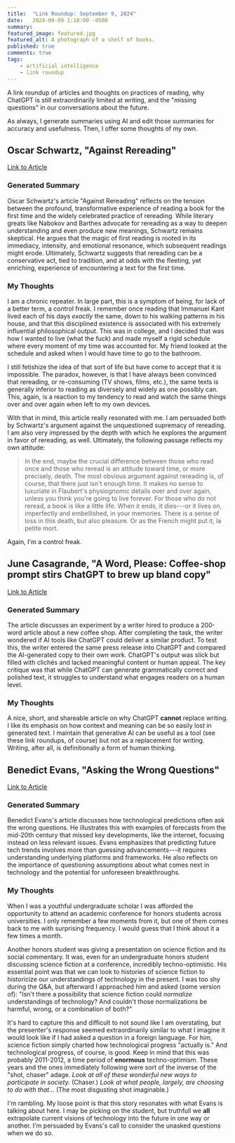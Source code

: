 ```yaml
---
title:  "Link Roundup: September 9, 2024"
date:   2024-09-09 1:10:00 -0500
summary: 
featured_image: featured.jpg
featured_alt: A photograph of a shelf of books.
published: true
comments: true
tags:
    - artificial intelligence
    - link roundup
---
```


A link roundup of articles and thoughts on practices of reading, why ChatGPT is still extraordinarily limited at writing, and the "missing questions" in our conversations about the future. 

As always, I generate summaries using AI and edit those summaries for
accuracy and usefulness. Then, I offer some thoughts of my own.

## Oscar Schwartz, "Against Rereading"

[Link to
Article](https://www.theparisreview.org/blog/2024/09/04/against-rereading/)

### Generated Summary

Oscar Schwartz's article "Against Rereading" reflects on the tension
between the profound, transformative experience of reading a book for
the first time and the widely celebrated practice of rereading. While
literary greats like Nabokov and Barthes advocate for rereading as a way
to deepen understanding and even produce new meanings, Schwartz remains
skeptical. He argues that the magic of first reading is rooted in its
immediacy, intensity, and emotional resonance, which subsequent readings
might erode. Ultimately, Schwartz suggests that rereading can be a
conservative act, tied to tradition, and at odds with the fleeting, yet
enriching, experience of encountering a text for the first time.

### My Thoughts

I am a chronic repeater. In large part, this is a symptom of being, for
lack of a better term, a control freak. I remember once reading that
Immanuel Kant lived each of his days *exactly* the same, down to his
walking patterns in his house, and that this disciplined existence is
associated with his extremely influential philosophical output. This was
in college, and I decided that was how I wanted to live (what the fuck)
and made myself a rigid schedule where every moment of my time was
accounted for. My friend looked at the schedule and asked when I would
have time to go to the bathroom.

I still fetishize the idea of that sort of life but have come to accept
that it is impossible. The paradox, however, is that I have always been
convinced that rereading, or re-consuming (TV shows, films, etc.), the
same texts is generally inferior to reading as diversely and widely as
one possibly can. This, again, is a reaction to my tendency to read and
watch the same things over and over again when left to my own devices.

With that in mind, this article really resonated with me. I am persuaded
both by Schwartz's argument against the unquestioned supremacy of
rereading. I am also very impressed by the depth with which he explores
the argument in favor of rereading, as well. Ultimately, the following
passage reflects my own attitude:

> In the end, maybe the crucial difference between those who read once
> and those who reread is an attitude toward time, or more precisely,
> death. The most obvious argument against rereading is, of course, that
> there just isn't enough time. It makes no sense to luxuriate in
> Flaubert's physiognomic details over and over again, unless you think
> you're going to live forever. For those who do not reread, a book is
> like a little life. When it ends, it dies---or it lives on,
> imperfectly and embellished, in your memories. There is a sense of
> loss in this death, but also pleasure. Or as the French might put it,
> la petite mort.

Again, I'm a control freak.

## June Casagrande, "A Word, Please: Coffee-shop prompt stirs ChatGPT to brew up bland copy"

[Link to
Article](https://www.latimes.com/socal/daily-pilot/opinion/story/2024-04-09/a-word-please-coffee-shop-prompt-stirs-chatgpt-to-brew-up-bland-copy)

### Generated Summary

The article discusses an experiment by a writer hired to produce a
200-word article about a new coffee shop. After completing the task, the
writer wondered if AI tools like ChatGPT could deliver a similar
product. To test this, the writer entered the same press release into
ChatGPT and compared the AI-generated copy to their own work. ChatGPT's
output was slick but filled with clichés and lacked meaningful content
or human appeal. The key critique was that while ChatGPT can generate
grammatically correct and polished text, it struggles to understand what
engages readers on a human level​.

### My Thoughts

A nice, short, and shareable article on why ChatGPT **cannot** replace
writing. I like its emphasis on how context and meaning can be so easily
lost in generated text. I maintain that generative AI can be useful as a
tool (see these link roundups, of course) but not as a replacement for
writing. Writing, after all, is definitionally a form of human thinking.

## Benedict Evans, "Asking the Wrong Questions"

[Link to
Article](https://www.ben-evans.com/benedictevans/2017/01/11/wrongquestions)

### Generated Summary

Benedict Evans's article discusses how technological predictions often
ask the wrong questions. He illustrates this with examples of forecasts
from the mid-20th century that missed key developments, like the
internet, focusing instead on less relevant issues. Evans emphasizes
that predicting future tech trends involves more than guessing
advancements---it requires understanding underlying platforms and
frameworks. He also reflects on the importance of questioning
assumptions about what comes next in technology and the potential for
unforeseen breakthroughs.

### My Thoughts

When I was a youthful undergraduate scholar I was afforded the
opportunity to attend an academic conference for honors students across
universities. I only remember a few moments from it, but one of them
comes back to me with surprising frequency. I would guess that I
think about it a few times a month.

Another honors student was giving a presentation on science fiction and
its social commentary. It was, even for an undergraduate honors student
discussing science fiction at a conference, incredibly
techno-optimistic. His essential point was that we can look to histories
of science fiction to historicize our understandings of technology in
the present. I was too shy during the Q&A, but afterward I approached
him and asked (some version of): "Isn't there a possibility that science
fiction could *normalize* understandings of technology? And couldn't
those normalizations be harmful, wrong, or a combination of both?" 

It's
hard to capture this and difficult to not sound like I am overstating,
but the presenter's response seemed extraordinarily similar to what I
imagine it would look like if I had asked a question in a foreign
language. For him, science fiction simply charted how technological
progress "actually is." And technological progress, of course, is good.
Keep in mind that this was probably 2011-2012, a time period of
**enormous** techno-optimism. These years and the ones immediately
following were sort of the inverse of the "shot, chaser" adage. *Look at
all of these wonderful new ways to participate in society.* (Chaser.)
*Look at what people, largely, are choosing to do with that...* (The
most disgusting shot imaginable.)

I'm rambling. My loose point is that this story resonates with what
Evans is talking about here. I may be picking on the student, but truthfull we **all**
extrapolate current visions of technology into the future in one way or
another. I'm persuaded by Evans's call to consider the unasked questions
when we do so.
